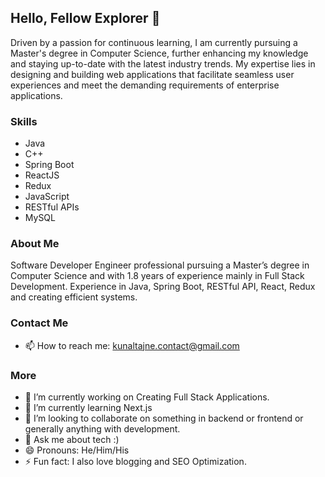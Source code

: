## Hello, Fellow Explorer 👋

Driven by a passion for continuous learning, I am currently pursuing a Master's degree in Computer Science, further enhancing my knowledge and staying up-to-date with the latest industry trends. My expertise lies in designing and building web applications that facilitate seamless user experiences and meet the demanding requirements of enterprise applications.

### Skills
- Java
- C++
- Spring Boot
- ReactJS
- Redux
- JavaScript
- RESTful APIs
- MySQL

### About Me
Software Developer Engineer professional pursuing a Master’s degree in Computer Science and with 1.8 years of experience mainly in Full Stack Development. Experience in Java, Spring Boot, RESTful API, React, Redux and creating efficient systems.

### Contact Me
- 📫 How to reach me: kunaltajne.contact@gmail.com

### More

- 🔭 I’m currently working on Creating Full Stack Applications.
- 🌱 I’m currently learning Next.js
- 👯 I’m looking to collaborate on something in backend or frontend or generally anything with development.
- 💬 Ask me about tech :)
- 😄 Pronouns: He/Him/His
- ⚡ Fun fact: I also love blogging and SEO Optimization.

<!--
**kunal-tajne/kunal-tajne** is a ✨ _special_ ✨ repository because its `README.md` (this file) appears on your GitHub profile.
-->
